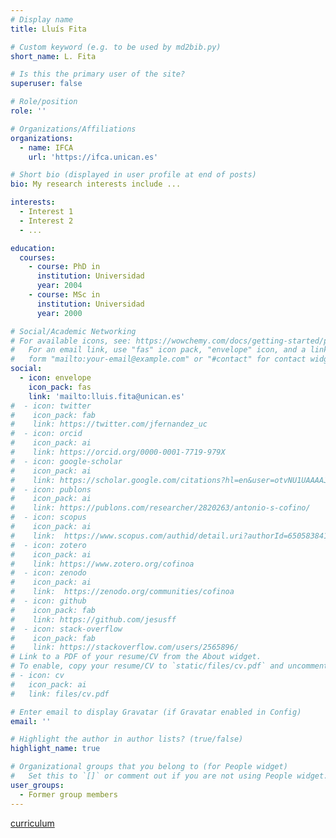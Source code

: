 ```yaml
---
# Display name
title: Lluís Fita

# Custom keyword (e.g. to be used by md2bib.py)
short_name: L. Fita

# Is this the primary user of the site?
superuser: false

# Role/position
role: ''

# Organizations/Affiliations
organizations:
  - name: IFCA
    url: 'https://ifca.unican.es'

# Short bio (displayed in user profile at end of posts)
bio: My research interests include ...

interests:
  - Interest 1
  - Interest 2
  - ...

education:
  courses:
    - course: PhD in 
      institution: Universidad 
      year: 2004
    - course: MSc in 
      institution: Universidad 
      year: 2000

# Social/Academic Networking
# For available icons, see: https://wowchemy.com/docs/getting-started/page-builder/#icons
#   For an email link, use "fas" icon pack, "envelope" icon, and a link in the
#   form "mailto:your-email@example.com" or "#contact" for contact widget.
social:
  - icon: envelope
    icon_pack: fas
    link: 'mailto:lluis.fita@unican.es'
#  - icon: twitter
#    icon_pack: fab
#    link: https://twitter.com/jfernandez_uc
#  - icon: orcid
#    icon_pack: ai
#    link: https://orcid.org/0000-0001-7719-979X
#  - icon: google-scholar
#    icon_pack: ai
#    link: https://scholar.google.com/citations?hl=en&user=otvNU1UAAAAJ&view_op=list_works&sortby=pubdate
#  - icon: publons
#    icon_pack: ai
#    link: https://publons.com/researcher/2820263/antonio-s-cofino/
#  - icon: scopus
#    icon_pack: ai
#    link:  https://www.scopus.com/authid/detail.uri?authorId=6505838419
#  - icon: zotero
#    icon_pack: ai
#    link: https://www.zotero.org/cofinoa
#  - icon: zenodo
#    icon_pack: ai
#    link:  https://zenodo.org/communities/cofinoa
#  - icon: github
#    icon_pack: fab
#    link: https://github.com/jesusff
#  - icon: stack-overflow
#    icon_pack: fab
#    link: https://stackoverflow.com/users/2565896/
# Link to a PDF of your resume/CV from the About widget.
# To enable, copy your resume/CV to `static/files/cv.pdf` and uncomment the lines below.
# - icon: cv
#   icon_pack: ai
#   link: files/cv.pdf

# Enter email to display Gravatar (if Gravatar enabled in Config)
email: ''

# Highlight the author in author lists? (true/false)
highlight_name: true

# Organizational groups that you belong to (for People widget)
#   Set this to `[]` or comment out if you are not using People widget.
user_groups:
  - Former group members
---
```


<a href="http://www.lluísfb.cat/curriculum">curriculum</a>
